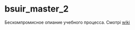 # bsuir_master_2
Бескомпромисное опиание учебного процесса. Смотрі [wiki](https://github.com/demidov91/bsuir_master_2/wiki)
